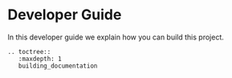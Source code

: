 # Developer Guide


In this developer guide we explain how you can build this project.

```
.. toctree::
   :maxdepth: 1
   building_documentation
```